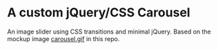 # A custom jQuery/CSS Carousel

An image slider using CSS transitions and minimal jQuery. Based on the mockup image [carousel.gif](https://github.com/agentkenny007/Image-Carousel/blob/master/carousel.gif) in this repo.
